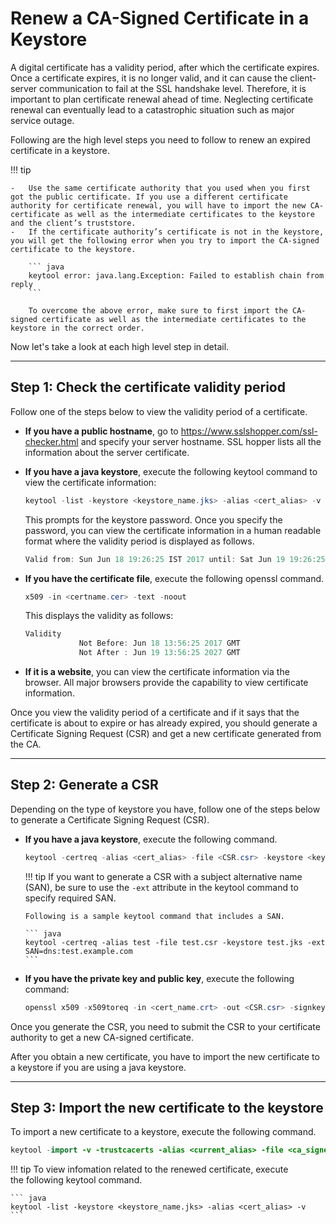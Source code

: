 # Renew a CA-Signed Certificate in a Keystore

A digital certificate has a validity period, after which the certificate expires. Once a certificate expires, it is no longer valid, and it can cause the client-server communication to fail at the SSL handshake level. Therefore, it is important to plan certificate renewal ahead of time. Neglecting certificate renewal can eventually lead to a catastrophic situation such as major service outage.

Following are the high level steps you need to follow to renew an expired certificate in a keystore.

!!! tip 
    
    -   Use the same certificate authority that you used when you first got the public certificate. If you use a different certificate authority for certificate renewal, you will have to import the new CA-certificate as well as the intermediate certificates to the keystore and the client’s truststore.
    -   If the certificate authority’s certificate is not in the keystore, you will get the following error when you try to import the CA-signed certificate to the keystore.
    
        ``` java
        keytool error: java.lang.Exception: Failed to establish chain from reply
        ```

        To overcome the above error, make sure to first import the CA-signed certificate as well as the intermediate certificates to the keystore in the correct order.


Now let's take a look at each high level step in detail.

---

## Step 1: Check the certificate validity period

Follow one of the steps below to view the validity period of a certificate.

-   **If you have a public hostname**, go to <https://www.sslshopper.com/ssl-checker.html> and specify your server hostname. SSL hopper lists all the information about the server certificate.
-   **If you have a java keystore**, execute the following keytool command to view the certificate information:

    ``` java
    keytool -list -keystore <keystore_name.jks> -alias <cert_alias> -v
    ```

    This prompts for the keystore password. Once you specify the password, you can view the certificate information in a human readable format where the validity period is displayed as follows.

    ``` java
    Valid from: Sun Jun 18 19:26:25 IST 2017 until: Sat Jun 19 19:26:25 IST 2027
    ```

-   **If you have the certificate file**, execute the following openssl command.

    ``` java
    x509 -in <certname.cer> -text -noout
    ```

    This displays the validity as follows:

    ``` java
    Validity
                Not Before: Jun 18 13:56:25 2017 GMT
                Not After : Jun 19 13:56:25 2027 GMT
    ```

-   **If it is a website**, you can view the certificate information via the browser. All major browsers provide the capability to view certificate information.

Once you view the validity period of a certificate and if it says that the certificate is about to expire or has already expired, you should generate a Certificate Signing Request (CSR) and get a new certificate generated from the CA.

---

## Step 2: Generate a CSR

Depending on the type of keystore you have, follow one of the steps below to generate a Certificate Signing Request (CSR).

-   **If you have a java keystore**, execute the following command.

    ``` java
    keytool -certreq -alias <cert_alias> -file <CSR.csr> -keystore <keystore_name.jks>
    ```

    !!! tip
        If you want to generate a CSR with a subject alternative name (SAN), be sure to use the `-ext` attribute in the keytool command to specify required SAN.
    
        Following is a sample keytool command that includes a SAN.
    
        ``` java
        keytool -certreq -alias test -file test.csr -keystore test.jks -ext SAN=dns:test.example.com
        ```
    

-   **If you have the private key and public key**, execute the following command:

    ``` java
    openssl x509 -x509toreq -in <cert_name.crt> -out <CSR.csr> -signkey <private_key.key>
    ```

Once you generate the CSR, you need to submit the CSR to your certificate authority to get a new CA-signed certificate. <!--For testing purposes, you can go to <http://www.getacert.com/signacert.html> and submit your CSR to obtain a new CA-signed certificate for free.-->

After you obtain a new certificate, you have to import the new certificate to a keystore if you are using a java keystore.

---

## Step 3: Import the new certificate to the keystore

To import a new certificate to a keystore, execute the following command.

``` java
keytool -import -v -trustcacerts -alias <current_alias> -file <ca_signed_cert.cer> -keystore <keystore_name.jks>
```

!!! tip
    To view infomation related to the renewed certificate, execute the following keytool command.

    ``` java
    keytool -list -keystore <keystore_name.jks> -alias <cert_alias> -v
    ```

